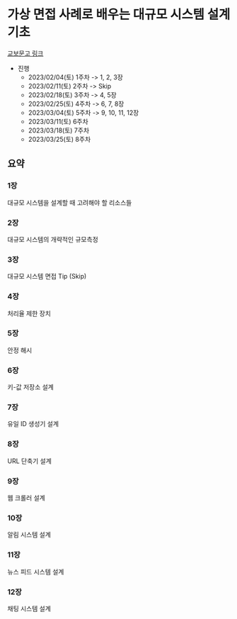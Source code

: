 # 가상 면접 사례로 배우는 대규모 시스템 설계 기초

[교보문고 링크](https://product.kyobobook.co.kr/detail/S000001033116)

* 진행
  * 2023/02/04(토) 1주차 -> 1, 2, 3장
  * 2023/02/11(토) 2주차 -> Skip
  * 2023/02/18(토) 3주차 -> 4, 5장
  * 2023/02/25(토) 4주차 -> 6, 7, 8장
  * 2023/03/04(토) 5주차 -> 9, 10, 11, 12장
  * 2023/03/11(토) 6주차
  * 2023/03/18(토) 7주차
  * 2023/03/25(토) 8주차

## 요약

### 1장

대규모 시스템을 설계할 때 고려해야 할 리소스들

### 2장

대규모 시스템의 개략적인 규모측정

### 3장

대규모 시스템 면접 Tip (Skip)

### 4장

처리율 제한 장치

### 5장

안정 해시

### 6장

키-값 저장소 설계

### 7장

유일 ID 생성기 설계

### 8장

URL 단축기 설계

### 9장

웹 크롤러 설계

### 10장

알림 시스템 설계

### 11장

뉴스 피드 시스템 설계

### 12장

채팅 시스템 설계